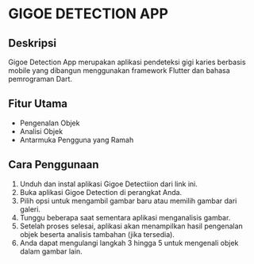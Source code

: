 # GIGOE DETECTION APP

## Deskripsi

Gigoe Detection App merupakan aplikasi pendeteksi gigi karies berbasis mobile yang dibangun menggunakan framework Flutter dan bahasa pemrograman Dart.

## Fitur Utama

- Pengenalan Objek
- Analisi Objek
- Antarmuka Pengguna yang Ramah

## Cara Penggunaan
1. Unduh dan instal aplikasi Gigoe Detectiion dari link ini.
2. Buka aplikasi Gigoe Detection di perangkat Anda.
3. Pilih opsi untuk mengambil gambar baru atau memilih gambar dari galeri.
4. Tunggu beberapa saat sementara aplikasi menganalisis gambar.
5. Setelah proses selesai, aplikasi akan menampilkan hasil pengenalan objek beserta analisis tambahan (jika tersedia).
6. Anda dapat mengulangi langkah 3 hingga 5 untuk mengenali objek dalam gambar lain.
